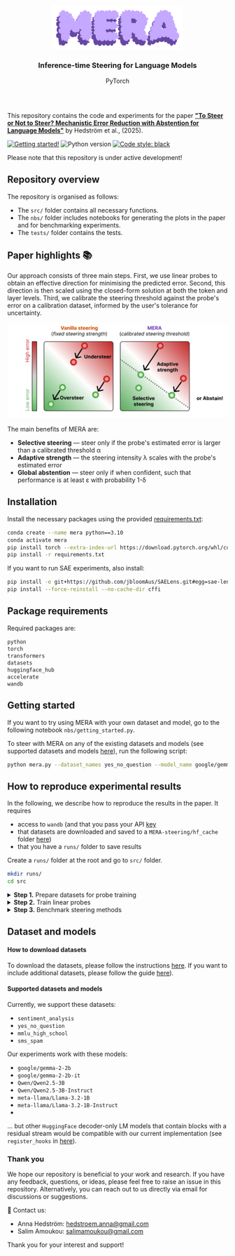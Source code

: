 <br/><br/>
<p align="center">
  <img width="300" src="logo.png">
<h3 align="center"><b>Inference-time Steering for Language Models</b></h3>
<p align="center">PyTorch</p>
<br/><br/>

This repository contains the code and experiments for the paper **["To Steer or Not to Steer? Mechanistic Error Reduction with Abstention for Language Models"]([Link](https://openreview.net/pdf?id=ukLxqA8zXj))** by Hedström et al., (2025).

[![Getting started!](https://colab.research.google.com/assets/colab-badge.svg)](anonymous)
![Python version](https://img.shields.io/badge/python-3.7%20%7C%203.8%20%7C%203.9%20%7C%203.10%20%7C%203.11-blue.svg)
[![Code style: black](https://img.shields.io/badge/code%20style-black-000000.svg)](https://github.com/psf/black)
<!--[![PyPI version](https://badge.fury.io/py/metaquantus.svg)](https://badge.fury.io/py/metaquantus)-->
<!--[![Python package](https://github.com/annahedstroem/MetaQuantus/actions/workflows/python-publish.yml/badge.svg)](https://github.com/annahedstroem/MetaQuantus/actions/workflows/python-publish.yml/badge.svg)-->
<!--[![Launch Tutorials](https://mybinder.org/badge_logo.svg)](anonymous)-->

Please note that this repository is under active development!
<!--
## Citation

If you find this work interesting or useful in your research, use the following Bibtex annotation to cite us:

```bibtex
@article{mera2025steering,
    title={To Steer or Not to Steer? Mechanistic Error Reduction with Abstention for Language Models},
    author={},
    journal={},
    year={},
    url={},
}
```
-->
<!--This work has been published ...........-->

## Repository overview

The repository is organised as follows:
- The `src/` folder contains all necessary functions.
- The `nbs/` folder includes notebooks for generating the plots in the paper and for benchmarking experiments.
- The `tests/` folder contains the tests.
<!--- The `assets/` folder contains all files to reproduce the experiments.-->

## Paper highlights 📚

Our approach consists of three main steps. First, we use linear probes to obtain an effective direction for minimising the predicted error. Second, this direction is then scaled using the closed-form solution at both the token and layer levels. Third, we calibrate the steering threshold against the probe's error on a calibration dataset, informed by the user's tolerance for uncertainty.
</p>
<p align="center">
  <img width="750" src="summary.png"> 
</p>

The main benefits of MERA are:
- **Selective steering** — steer only if the probe's estimated error is larger than a calibrated threshold α
- **Adaptive strength** — the steering intensity λ scales with the probe's estimated error 
- **Global abstention** — steer only if when confident, such that performance is at least ε with probability 1-δ

## Installation

Install the necessary packages using the provided [requirements.txt](https://github.com/annahedstroem/MERA-steering/blob/main/requirements.txt):

```bash
conda create --name mera python==3.10
conda activate mera 
pip install torch --extra-index-url https://download.pytorch.org/whl/cu122  
pip install -r requirements.txt
```

If you want to run SAE experiments, also install:
```bash
pip install -e git+https://github.com/jbloomAus/SAELens.git#egg=sae-lens
pip install --force-reinstall --no-cache-dir cffi
```

## Package requirements 

Required packages are:

```setup
python
torch
transformers
datasets
huggingface_hub
accelerate
wandb
```

## Getting started

If you want to try using MERA with your own dataset and model, go to the following notebook `nbs/getting_started.py`.

To steer with MERA on any of the existing datasets and models (see supported datasets and models [here](#supported-models-and-datasets)), run the following script:
```bash
python mera.py --dataset_names yes_no_question --model_name google/gemma-2-2b
```

## How to reproduce experimental results

In the following, we describe how to reproduce the results in the paper. It requires 
- access to `wandb` (and that you pass your API [key](https://docs.wandb.ai/support/find_api_key/)
- that datasets are downloaded and saved to a `MERA-steering/hf_cache` folder [here](#how-to-download-datasets))
- that you have a `runs/` folder to save results

Create a  `runs/` folder at the root and go to `src/` folder.

```bash
mkdir runs/
cd src
```

<details> <summary><b>Step 1.</b> Prepare datasets for probe training</summary>
For each model, to prepare datasets for probe training (see supported datasets and models [here](#supported-models-and-datasets)) run the following script:

<br>
```bash
python -m cache.cache_run --dataset_names sentiment_analysis yes_no_question mmlu_high_school sms_spam --nr_samples 3000 --model_name meta-llama/Llama-3.2-1B-Instruct --hf_token INSERT_KEY
python -m cache.cache_run --dataset_names mmlu_professional --nr_samples 2601 --model_name meta-llama/Llama-3.2-1B --hf_token INSERT_KEY
```
</br>
Just rerun with the different models (see supported datasets and models [here](#supported-models-and-datasets)).

Next, post-processes the cache data (i.e., subselect activation values based on token positions ("last" of the prompt and "exact" of the answer)), making the cached files significantly smaller in size in preparation for probe training.

<br>
```bash
python -m cache.cache_postprocess --dataset_names sms_spam
```
</br>

</details>

<details> <summary><b>Step 2.</b> Train linear probes</summary>
For each model, to train linear probes (error estimators), run the following script:

<br>
```bash
python -m probes.probes_train --dataset_names sentiment_analysis yes_no_question mmlu_high_school sms_spam --model_name meta-llama/Llama-3.2-1B-Instruct --save_name custom --transform
```
</br>
if you want to change any of the hyperparameters, please edit the script `probes_train.py` directly.

To analyse the performance of the probes, go to the following notebook `nbs/evaluate_probes.py`.
</details>

<details> <summary><b>Step 3.</b> Benchmark steering methods</summary>
For each model, to benchmark steering methods, run the following script:

<br>
```bash
python -m steering.steering_run --steering_methods optimal_probe --dataset_names sms_spam --model_names "meta-llama/Llama-3.2-1B-Instruct" --fname custom_experiment --probe_token_pos exact --wandb_key INSERT_KEY
```
</br>

To analyse the performance of the steering methods, go to the following notebook `nbs/evaluate_steering.py`.
</details>



## Dataset and models

#### How to download datasets

To download the datasets, please follow the instructions [here](src/how-to-download-datasets.md). If you want to include additional datasets, please follow the guide [here](src/how-extend-datasets.md)).

#### Supported datasets and models

Currently, we support these datasets:
- `sentiment_analysis`
- `yes_no_question`
- `mmlu_high_school`
- `sms_spam`

Our experiments work with these models:
- `google/gemma-2-2b`
- `google/gemma-2-2b-it`
- `Qwen/Qwen2.5-3B`
- `Qwen/Qwen2.5-3B-Instruct`
- `meta-llama/Llama-3.2-1B`
- `meta-llama/Llama-3.2-1B-Instruct`
- 
... but other `HuggingFace` decoder-only LM models that contain blocks with a residual stream would be compatible with our current implementation (see `register_hooks`  in [here](https://github.com/annahedstroem/MERA-steering/blob/main/src/cache/cache_utils.py#L217)).

### Thank you

We hope our repository is beneficial to your work and research. If you have any feedback, questions, or ideas, please feel free to raise an issue in this repository. Alternatively, you can reach out to us directly via email for discussions or suggestions. 

📧 Contact us: 
- Anna Hedström: [hedstroem.anna@gmail.com](mailto:hedstroem.anna@gmail.com)
- Salim Amoukou: [salimamoukou@gmail.com](mailto:salimamoukou@gmail.com)

Thank you for your interest and support!